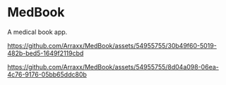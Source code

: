 # MedBook
A medical book app.


https://github.com/Arraxx/MedBook/assets/54955755/30b49f60-5019-482b-bed5-1649f2119cbd



https://github.com/Arraxx/MedBook/assets/54955755/8d04a098-06ea-4c76-9176-05bb65ddc80b

